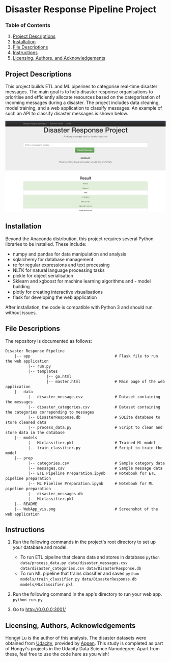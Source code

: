 # Disaster Response Pipeline Project

### Table of Contents

1. [Project Descriptions](#descriptions)
2. [Installation](#installation)
3. [File Descriptions](#files)
4. [Instructions](#instructions)
5. [Licensing, Authors, and Acknowledgements](#licensing)

## Project Descriptions <a name="descriptions"></a>

This project builds ETL and ML pipelines to categorise real-time disaster messages. The main goal is to help disaster response organisations to prioritise and efficiently allocate resources based on the categorisation of incoming messages during a disaster. The project includes data cleaning, model training, and a web application to classify messages. An example of such an API to classify disaster messages is shown below. 

![WebApp_vis](WebApp_vis.png)

## Installation <a name="installation"></a>

Beyond the Anaconda distribution, this project requires several Python libraries to be installed. These include:
- numpy and pandas for data manipulation and analysis
- sqlalchemy for database management
- re for regular expressions and text processing
- NLTK for natural language processing tasks
- pickle for object serialisation
- Sklearn and xgboost for machine learning algorithms and - model building
- plotly for creating interactive visualisations
- flask for developing the web application

After installation, the code is compatible with Python 3 and should run without issues. 

## File Descriptions <a name="files"></a>

The repository is documented as follows:
~~~~~~~
Disaster Response Pipeline
    |-- app                                     # Flask file to run the web application
          |-- run.py
          |-- templates
                  |-- go.html
                  |-- master.html               # Main page of the web application
    |-- data
          |-- disaster_message.csv              # Dataset containing the messages
          |-- disaster_categories.csv           # Dataset containing the categories correponding to messages
          |-- DisasterResponse.db               # SQLite database to store cleaned data
          |-- process_data.py                   # Script to clean and store data in the database
    |-- models
          |-- MLclassifier.pkl                  # Trained ML model
          |-- train_classifier.py               # Script to train the model
    |-- prep
          |-- categories.csv                    # Sample category data
          |-- messages.csv                      # Sample message data
          |-- ETL Pipeline Preparation.ipynb    # Notebook for ETL pipeline preparation
          |-- ML Pipeline Preparation.ipynb     # Notebook for ML pipeline preparation
          |-- disaster_messages.db
          |-- MLclassifier.pkl
    |-- README
    |-- WebApp_vis.png                          # Screenshot of the web application
~~~~~~~

## Instructions <a name="instructions"></a>

1. Run the following commands in the project's root directory to set up your database and model.

    - To run ETL pipeline that cleans data and stores in database
        `python data/process_data.py data/disaster_messages.csv data/disaster_categories.csv data/DisasterResponse.db`
    - To run ML pipeline that trains classifier and saves
        `python models/train_classifier.py data/DisasterResponse.db models/MLclassifier.pkl`

2. Run the following command in the app's directory to run your web app.
    `python run.py`

3. Go to http://0.0.0.0:3001/


## Licensing, Authors, Acknowledgements<a name="licensing"></a>

Hongyi Lu is the author of this analysis. The disaster datasets were obtained from [Udacity](https://www.udacity.com/), provided by [Appen](https://www.figure-eight.com/). This study is completed as part of Hongyi's projects in the Udacity Data Science Nanodegree. Apart from these, feel free to use the code here as you wish! 